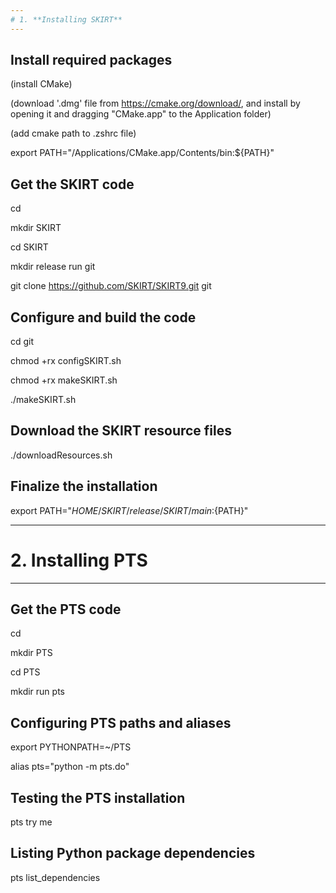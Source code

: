 ```yaml
---
# 1. **Installing SKIRT**
---
```

## Install required packages
(install CMake)

(download '.dmg' file from https://cmake.org/download/, and install by opening it and dragging "CMake.app" to the Application folder)

(add cmake path to .zshrc file)

export PATH="/Applications/CMake.app/Contents/bin:${PATH}"

## Get the SKIRT code
cd

mkdir SKIRT

cd SKIRT

mkdir release run git

git clone https://github.com/SKIRT/SKIRT9.git git

## Configure and build the code
cd git

chmod +rx configSKIRT.sh

chmod +rx makeSKIRT.sh

./makeSKIRT.sh

## Download the SKIRT resource files
./downloadResources.sh

## Finalize the installation
export PATH="${HOME}/SKIRT/release/SKIRT/main:${PATH}"

---
# 2. **Installing PTS**
---
## Get the PTS code
cd

mkdir PTS

cd PTS

mkdir run pts

## Configuring PTS paths and aliases
export PYTHONPATH=~/PTS

alias pts="python -m pts.do"

## Testing the PTS installation
pts try me

## Listing Python package dependencies
pts list_dependencies
